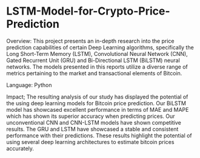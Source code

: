 # LSTM-Model-for-Crypto-Price-Prediction
Overview:
This project presents an in-depth research into the price prediction capabilities of certain Deep Learning algorithms, 
specifically the Long Short-Term Memory (LSTM), Convolutional Neural Network (CNN), Gated Recurrent Unit (GRU) and Bi-Directional LSTM (BiLSTM) neural networks.
The models presented in this reports utilize a diverse range of metrics pertaining to the market and transactional elements of Bitcoin.

Language: Python

Impact;
The resulting analysis of our study has displayed the potential of the using deep learning models for Bitcoin price prediction.
Our BiLSTM model has showcased excellent performance in terms of MAE and MAPE which has shown its superior accuracy when predicting prices.
Our unconventional CNN and CNN-LSTM models have shown competitive results. The GRU and LSTM have showcased a stable and consistent performance with their predictions. 
These results highlight the potential of using several deep learning architectures to estimate bitcoin prices accurately.
